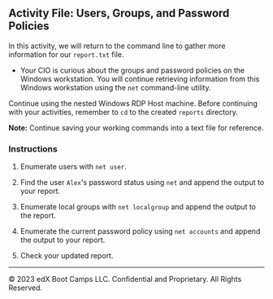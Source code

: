 ## Activity File: Users, Groups, and Password Policies

In this activity, we will return to the command line to gather more information for our `report.txt` file.

- Your CIO is curious about the groups and password policies on the Windows workstation. You will continue retrieving information from this Windows workstation using the `net` command-line utility. 

Continue using the nested Windows RDP Host machine. Before continuing with your activities, remember to `cd` to the created `reports` directory.

**Note:** Continue saving your working commands into a text file for reference. 

### Instructions

1. Enumerate users with `net user`.

2. Find the user `Alex`'s password status using `net` and append the output to your report.

3. Enumerate local groups with `net localgroup` and append the output to the report.

4. Enumerate the current password policy using `net accounts` and append the output to your report.

5. Check your updated report.

----

© 2023 edX Boot Camps LLC. Confidential and Proprietary. All Rights Reserved.
